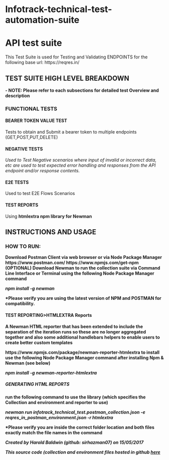 # Infotrack-technical-test-automation-suite
<H1>API test suite</H1>
<p>This Test Suite is used for Testing and Validating ENDPOINTS for the following base url:
https://reqres.in/
<br>
<H2>TEST SUITE HIGH LEVEL BREAKDOWN</H2></p>
<strong>- NOTE: Please refer to each subsections for detailed test Overview and description </strong>
<br>
<H3>FUNCTIONAL TESTS</H3>
<H4>BEARER TOKEN VALUE TEST</H4>
<p>Tests to obtain and Submit a bearer token to multiple endpoints (GET,POST,PUT,DELETE)</p>
<H4>NEGATIVE TESTS</H4>
<i>Used to Test Negative scenarios where input of invalid or incorrect data, etc are used to test expected error handling and responses from the API endpoint and/or response contents.</i>
<H4>E2E TESTS</H4>
<p>Used to test E2E Flows Scenarios</p>
<H4>TEST REPORTS</H4>
<p>Using <strong>htmlextra<strong> npm library for Newman
<br>

<H2>INSTRUCTIONS AND USAGE</H2>
<H3><strong>HOW TO RUN:</strong></H3>
<p>Download Postman Client via web browser or via Node Package Manager
https://www.postman.com/
https://www.npmjs.com/get-npm
(OPTIONAL)
Download Newman to run the collection suite via Command Line Interface or Terminal using the following Node Package Manager command</p>
<i>npm install -g newman</i>
<p>*Please verify you are using the latest version of NPM and POSTMAN for compatibility.</p>
<H4>TEST REPORTING>HTMLEXTRA Reports</H4>
<p>A Newman HTML reporter that has been extended to include the separation of the iteration runs so these are no longer aggregated together and also some additional handlebars helpers to enable users to create better custom templates<p>
https://www.npmjs.com/package/newman-reporter-htmlextra
to install use the following Node Package Manager command after installing Npm & Newman (see below)</p>
<i>npm install -g newman-reporter-htmlextra</i>
<H5>GENERATING HTML REPORTS</H5>
 <p>run the following command to use the library (which specifies the Collection and environment and reporter to use)</p>
<i>newman run infotrack_technical_test.postman_collection.json -e reqres_in_postman_environment.json -r htmlextra</i>
 <p>*Please verify you are inside the correct folder location and both files exactly match the file names in the command</p>
<footer>
<p><i>Created by Harold Baldwin (github: sirhazman07)
 on 15/05/2017<p><i>
<p>This source code (collection and environment files hosted in github 
<a href= "https://github.com/sirhazman07/Infotrack-technical-test-automation-suite">here</a>
</p>
</footer>

